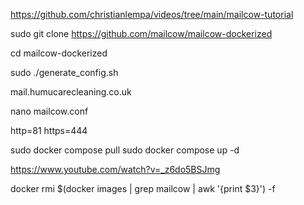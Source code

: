 https://github.com/christianlempa/videos/tree/main/mailcow-tutorial




sudo git clone https://github.com/mailcow/mailcow-dockerized

cd mailcow-dockerized

sudo ./generate_config.sh

mail.humucarecleaning.co.uk

nano mailcow.conf

http=81
https=444

<!-- rm docker-compose.yml

use my docker-compose.yml file  -->

sudo docker compose pull
sudo docker compose up -d

https://www.youtube.com/watch?v=_z6do5BSJmg



docker rmi $(docker images | grep mailcow | awk '{print $3}') -f

